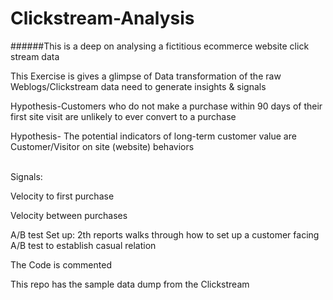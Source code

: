 # Clickstream-Analysis
######This is a deep on analysing a fictitious ecommerce website click stream data </p>

This Exercise is gives a glimpse of Data transformation of the raw Weblogs/Clickstream data need to generate insights & signals </p>

Hypothesis-Customers who do not make a purchase within 90 days of their first site visit are unlikely to ever convert to a purchase </p>
Hypothesis- The potential indicators of long-term customer value are Customer/Visitor on site (website) behaviors</p>  
Signals: </p>
Velocity to first purchase </p>
Velocity between purchases</p>

A/B test Set up: 2th reports walks through how to set up a customer facing A/B test to establish casual relation</p>      

The Code is commented </p>
This repo has the sample data dump from the Clickstream </p>
